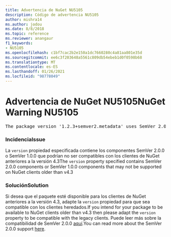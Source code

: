 ```yaml
---
title: Advertencia de NuGet NU5105
description: Código de advertencia NU5105
author: mishra14
ms.author: jodou
ms.date: 8/8/2018
ms.topic: reference
ms.reviewer: anangaur
f1_keywords:
- NU5105
ms.openlocfilehash: c1bf7cac2b2e150a1dc7660280c4a81aa801e35d
ms.sourcegitcommit: ee6c3f203648a5561c809db54ebeb1d0f0598b68
ms.translationtype: MT
ms.contentlocale: es-ES
ms.lasthandoff: 01/26/2021
ms.locfileid: "98778049"
---
```

# <a name="nuget-warning-nu5105"></a><span data-ttu-id="39a87-103">Advertencia de NuGet NU5105</span><span class="sxs-lookup"><span data-stu-id="39a87-103">NuGet Warning NU5105</span></span>
<pre>The package version '1.2.3+semver2.metadata' uses SemVer 2.0.0 or components of SemVer 1.0.0 that are not supported on legacy clients. Change the package version to a SemVer 1.0.0 string. If the version contains a release label it must start with a letter. This message can be ignored if the package is not intended for older clients.</pre>

### <a name="issue"></a><span data-ttu-id="39a87-104">Incidencia</span><span class="sxs-lookup"><span data-stu-id="39a87-104">Issue</span></span>

<span data-ttu-id="39a87-105">La `version` propiedad especificada contiene los componentes SemVer 2.0.0 o SemVer 1.0.0 que podrían no ser compatibles con los clientes de NuGet anteriores a la versión 4.3</span><span class="sxs-lookup"><span data-stu-id="39a87-105">The `version` property specified contains SemVer 2.0.0 components or SemVer 1.0.0 components that may not be supported on NuGet clients older than v4.3</span></span>


### <a name="solution"></a><span data-ttu-id="39a87-106">Solución</span><span class="sxs-lookup"><span data-stu-id="39a87-106">Solution</span></span>

<span data-ttu-id="39a87-107">Si desea que el paquete esté disponible para los clientes de NuGet anteriores a la versión 4.3, adapte la `version` propiedad para que sea compatible con los clientes heredados.</span><span class="sxs-lookup"><span data-stu-id="39a87-107">If you intend for your package to be available to NuGet clients older than v4.3 then please adapt the `version` property to be compatible with the legacy clients.</span></span> <span data-ttu-id="39a87-108">Puede leer más sobre la compatibilidad de SemVer 2.0.0 [aquí](https://github.com/NuGet/Home/wiki/SemVer-2.0.0-support).</span><span class="sxs-lookup"><span data-stu-id="39a87-108">You can read more about the SemVer 2.0.0 support [here](https://github.com/NuGet/Home/wiki/SemVer-2.0.0-support).</span></span>

